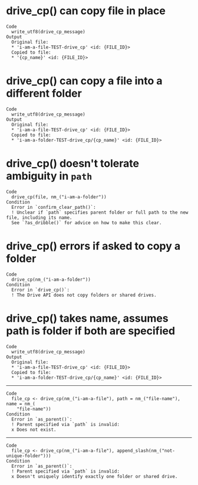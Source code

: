 # drive_cp() can copy file in place

    Code
      write_utf8(drive_cp_message)
    Output
      Original file:
      * 'i-am-a-file-TEST-drive_cp' <id: {FILE_ID}>
      Copied to file:
      * '{cp_name}' <id: {FILE_ID}>

# drive_cp() can copy a file into a different folder

    Code
      write_utf8(drive_cp_message)
    Output
      Original file:
      * 'i-am-a-file-TEST-drive_cp' <id: {FILE_ID}>
      Copied to file:
      * 'i-am-a-folder-TEST-drive_cp/{cp_name}' <id: {FILE_ID}>

# drive_cp() doesn't tolerate ambiguity in `path`

    Code
      drive_cp(file, nm_("i-am-a-folder"))
    Condition
      Error in `confirm_clear_path()`:
      ! Unclear if `path` specifies parent folder or full path to the new file, including its name.
      See `?as_dribble()` for advice on how to make this clear.

# drive_cp() errors if asked to copy a folder

    Code
      drive_cp(nm_("i-am-a-folder"))
    Condition
      Error in `drive_cp()`:
      ! The Drive API does not copy folders or shared drives.

# drive_cp() takes name, assumes path is folder if both are specified

    Code
      write_utf8(drive_cp_message)
    Output
      Original file:
      * 'i-am-a-file-TEST-drive_cp' <id: {FILE_ID}>
      Copied to file:
      * 'i-am-a-folder-TEST-drive_cp/{cp_name}' <id: {FILE_ID}>

---

    Code
      file_cp <- drive_cp(nm_("i-am-a-file"), path = nm_("file-name"), name = nm_(
        "file-name"))
    Condition
      Error in `as_parent()`:
      ! Parent specified via `path` is invalid:
      x Does not exist.

---

    Code
      file_cp <- drive_cp(nm_("i-am-a-file"), append_slash(nm_("not-unique-folder")))
    Condition
      Error in `as_parent()`:
      ! Parent specified via `path` is invalid:
      x Doesn't uniquely identify exactly one folder or shared drive.

